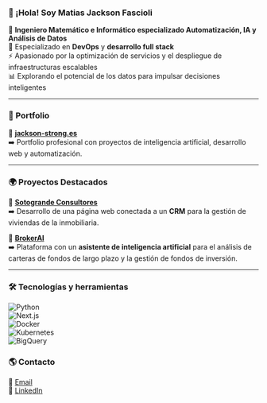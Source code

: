 ### 👋 ¡Hola! Soy Matias Jackson Fascioli  

🚀 **Ingeniero Matemático e Informático especializado Automatización, IA y Análisis de Datos**  
🔧 Especializado en **DevOps** y **desarrollo full stack**  
⚡ Apasionado por la optimización de servicios y el despliegue de infraestructuras escalables  
📊 Explorando el potencial de los datos para impulsar decisiones inteligentes  

---

### 🧠 Portfolio

🔗 [**jackson-strong.es**](https://jackson-strong.es)  
➡️ Portfolio profesional con proyectos de inteligencia artificial, desarrollo web y automatización.

---

### 🌍 Proyectos Destacados  

🔹 [**Sotogrande Consultores**](http://sotograndeconsultores.com)  
➡️ Desarrollo de una página web conectada a un **CRM** para la gestión de viviendas de la inmobiliaria.  

🔹 [**BrokerAI**](https://brokerai.es)  
➡️ Plataforma con un **asistente de inteligencia artificial** para el análisis de carteras de fondos de largo plazo y la gestión de fondos de inversión.  


---

### 🛠️ Tecnologías y herramientas  
![Python](https://img.shields.io/badge/Python-3776AB?style=for-the-badge&logo=python&logoColor=white)  
![Next.js](https://img.shields.io/badge/Next.js-000000?style=for-the-badge&logo=next.js&logoColor=white)  
![Docker](https://img.shields.io/badge/Docker-2496ED?style=for-the-badge&logo=docker&logoColor=white)  
![Kubernetes](https://img.shields.io/badge/Kubernetes-326CE5?style=for-the-badge&logo=kubernetes&logoColor=white)  
![BigQuery](https://img.shields.io/badge/BigQuery-4285F4?style=for-the-badge&logo=google-cloud&logoColor=white)  

### 🌎 Contacto  
📧 [Email](mailto:matias.jackson.f@gmail.com)  
💼 [LinkedIn](https://www.linkedin.com/in/matias_jackson_fascioli/)    
